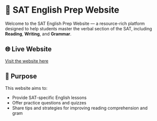 # 📘 SAT English Prep Website

Welcome to the SAT English Prep Website — a resource-rich platform designed to help students master the verbal section of the SAT, including **Reading**, **Writing**, and **Grammar**.

## 🌐 Live Website

[Visit the website here](https://yourwebsiteurl.com)

## 🎯 Purpose

This website aims to:
- Provide SAT-specific English lessons
- Offer practice questions and quizzes
- Share tips and strategies for improving reading comprehension and gram

